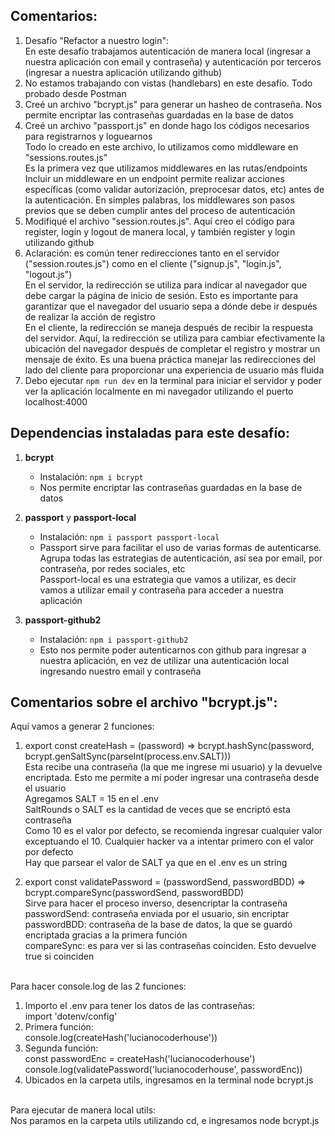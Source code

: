 ## Comentarios:

1. Desafío "Refactor a nuestro login": <br>
    En este desafío trabajamos autenticación de manera local (ingresar a nuestra aplicación con email y contraseña) y autenticación por terceros (ingresar a nuestra aplicación utilizando github)
2. No estamos trabajando con vistas (handlebars) en este desafío. Todo probado desde Postman
3. Creé un archivo "bcrypt.js" para generar un hasheo de contraseña. Nos permite encriptar las contraseñas guardadas en la base de datos
4. Creé un archivo "passport.js" en donde hago los códigos necesarios para registrarnos y loguearnos <br>
    Todo lo creado en este archivo, lo utilizamos como middleware en "sessions.routes.js" <br>
    Es la primera vez que utilizamos middlewares en las rutas/endpoints <br>
    Incluir un middleware en un endpoint permite realizar acciones específicas (como validar autorización, preprocesar datos, etc) antes de la autenticación. En simples palabras, los middlewares son pasos previos que se deben cumplir antes del proceso de autenticación
5. Modifiqué el archivo "session.routes.js". Aquí creo el código para register, login y logout de manera local, y también register y login utilizando github
6. Aclaración: es común tener redirecciones tanto en el servidor ("session.routes.js") como en el cliente ("signup.js", "login.js", "logout.js") <br>
    En el servidor, la redirección se utiliza para indicar al navegador que debe cargar la página de inicio de sesión. Esto es importante para garantizar que el navegador del usuario sepa a dónde debe ir después de realizar la acción de registro <br>
    En el cliente, la redirección se maneja después de recibir la respuesta del servidor. Aquí, la redirección se utiliza para cambiar efectivamente la ubicación del navegador después de completar el registro y mostrar un mensaje de éxito. Es una buena práctica manejar las redirecciones del lado del cliente para proporcionar una experiencia de usuario más fluida
7. Debo ejecutar `npm run dev` en la terminal para iniciar el servidor y poder ver la aplicación localmente en mi navegador utilizando el puerto localhost:4000



## Dependencias instaladas para este desafío:

1. **bcrypt**
   - Instalación: `npm i bcrypt`
   - Nos permite encriptar las contraseñas guardadas en la base de datos

2. **passport** y **passport-local**
   - Instalación: `npm i passport passport-local`
   - Passport sirve para facilitar el uso de varias formas de autenticarse. Agrupa todas las estrategias de autenticación, así sea por email, por contraseña, por redes sociales, etc <br>
    Passport-local es una estrategia que vamos a utilizar, es decir vamos a utilizar email y contraseña para acceder a nuestra aplicación

3. **passport-github2**
   - Instalación: `npm i passport-github2`
   - Esto nos permite poder autenticarnos con github para ingresar a nuestra aplicación, en vez de utilizar una autenticación local ingresando nuestro email y contraseña



## Comentarios sobre el archivo "bcrypt.js":

Aquí vamos a generar 2 funciones:

1. export const createHash = (password) => bcrypt.hashSync(password, bcrypt.genSaltSync(parseInt(process.env.SALT))) <br>
    Esta recibe una contraseña (la que me ingrese mi usuario) y la devuelve encriptada. Esto me permite a mí poder ingresar una contraseña desde el usuario <br>
    Agregamos SALT = 15 en el .env <br>
    SaltRounds o SALT es la cantidad de veces que se encriptó esta contraseña <br>
    Como 10 es el valor por defecto, se recomienda ingresar cualquier valor exceptuando el 10. Cualquier hacker va a intentar primero con el valor por defecto <br>
    Hay que parsear el valor de SALT ya que en el .env es un string <br>

2. export const validatePassword = (passwordSend, passwordBDD) => bcrypt.compareSync(passwordSend, passwordBDD) <br>
    Sirve para hacer el proceso inverso, desencriptar la contraseña <br>
    passwordSend: contraseña enviada por el usuario, sin encriptar <br>
    passwordBDD: contraseña de la base de datos, la que se guardó encriptada gracias a la primera función <br>
    compareSync: es para ver si las contraseñas coinciden. Esto devuelve true si coinciden <br><br>

Para hacer console.log de las 2 funciones:

1. Importo el .env para tener los datos de las contraseñas: <br>
    import 'dotenv/config' <br>
2. Primera función: <br>
    console.log(createHash('lucianocoderhouse')) <br>
3. Segunda función: <br>
    const passwordEnc = createHash('lucianocoderhouse') <br>
    console.log(validatePassword('lucianocoderhouse', passwordEnc)) <br>
4. Ubicados en la carpeta utils, ingresamos en la terminal node bcrypt.js <br><br>

Para ejecutar de manera local utils: <br>
Nos paramos en la carpeta utils utilizando cd, e ingresamos node bcrypt.js